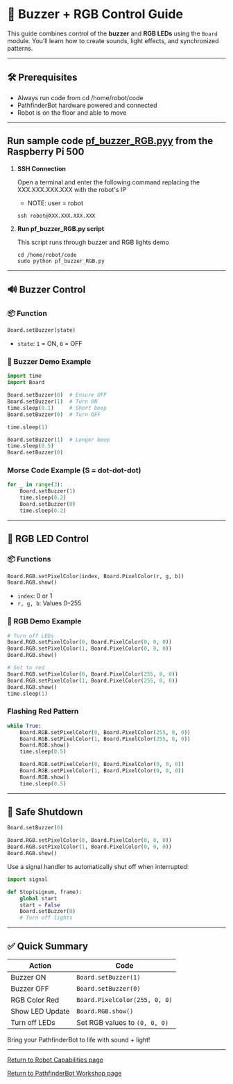 
# 🤖 Buzzer + RGB Control Guide

This guide combines control of the **buzzer** and **RGB LEDs** using the `Board` module. You’ll learn how to create sounds, light effects, and synchronized patterns.

---

## 🛠️ Prerequisites

- Always run code from cd /home/robot/code
- PathfinderBot hardware powered and connected
- Robot is on the floor and able to move

---
## Run sample code [pf_buzzer_RGB.pyy](/code/pf_buzzer_RGB.py) from the Raspberry Pi 500

1. **SSH Connection**

    Open a terminal and enter the following command replacing the XXX.XXX.XXX.XXX with the robot's IP
    - NOTE: user = robot
    ~~~
    ssh robot@XXX.XXX.XXX.XXX
    ~~~

1. **Run pf_buzzer_RGB.py script**
  
   This script runs through buzzer and RGB lights demo
   ~~~
   cd /home/robot/code
   sudo python pf_buzzer_RGB.py
   ~~~
---

## 🔊 Buzzer Control

### 📦 Function

```python
Board.setBuzzer(state)
```

- `state`: `1` = ON, `0` = OFF

### 🔁 Buzzer Demo Example

```python
import time
import Board

Board.setBuzzer(0)  # Ensure OFF
Board.setBuzzer(1)  # Turn ON
time.sleep(0.1)     # Short beep
Board.setBuzzer(0)  # Turn OFF

time.sleep(1)

Board.setBuzzer(1)  # Longer beep
time.sleep(0.5)
Board.setBuzzer(0)
```

### Morse Code Example (S = dot-dot-dot)

```python
for _ in range(3):
    Board.setBuzzer(1)
    time.sleep(0.2)
    Board.setBuzzer(0)
    time.sleep(0.2)
```

---

## 🌈 RGB LED Control

### 📦 Functions

```python
Board.RGB.setPixelColor(index, Board.PixelColor(r, g, b))
Board.RGB.show()
```

- `index`: 0 or 1
- `r, g, b`: Values 0–255

### 🎨 RGB Demo Example

```python
# Turn off LEDs
Board.RGB.setPixelColor(0, Board.PixelColor(0, 0, 0))
Board.RGB.setPixelColor(1, Board.PixelColor(0, 0, 0))
Board.RGB.show()

# Set to red
Board.RGB.setPixelColor(0, Board.PixelColor(255, 0, 0))
Board.RGB.setPixelColor(1, Board.PixelColor(255, 0, 0))
Board.RGB.show()
time.sleep(1)
```

### Flashing Red Pattern

```python
while True:
    Board.RGB.setPixelColor(0, Board.PixelColor(255, 0, 0))
    Board.RGB.setPixelColor(1, Board.PixelColor(255, 0, 0))
    Board.RGB.show()
    time.sleep(0.5)

    Board.RGB.setPixelColor(0, Board.PixelColor(0, 0, 0))
    Board.RGB.setPixelColor(1, Board.PixelColor(0, 0, 0))
    Board.RGB.show()
    time.sleep(0.5)
```

---

## 🧼 Safe Shutdown

```python
Board.setBuzzer(0)

Board.RGB.setPixelColor(0, Board.PixelColor(0, 0, 0))
Board.RGB.setPixelColor(1, Board.PixelColor(0, 0, 0))
Board.RGB.show()
```

Use a signal handler to automatically shut off when interrupted:

```python
import signal

def Stop(signum, frame):
    global start
    start = False
    Board.setBuzzer(0)
    # Turn off lights
```

---

## ✅ Quick Summary

| Action           | Code                            |
|------------------|---------------------------------|
| Buzzer ON        | `Board.setBuzzer(1)`            |
| Buzzer OFF       | `Board.setBuzzer(0)`            |
| RGB Color Red    | `Board.PixelColor(255, 0, 0)`   |
| Show LED Update  | `Board.RGB.show()`              |
| Turn off LEDs    | Set RGB values to `(0, 0, 0)`   |

Bring your PathfinderBot to life with sound + light!

---
[Return to Robot Capabilities page](README.md)

[Return to PathfinderBot Workshop page](/README.md)

